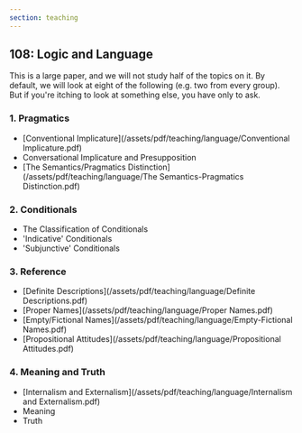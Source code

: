 ```yaml
---
section: teaching
---
```

## 108: Logic and Language

This is a large paper, and we will not study half of the topics on it. By default, we will look at eight of the following (e.g. two from every group). But if you're itching to look at something else, you have only to ask.

### 1. Pragmatics

- [Conventional Implicature](/assets/pdf/teaching/language/Conventional Implicature.pdf)
- Conversational Implicature and Presupposition
- [The Semantics/Pragmatics Distinction](/assets/pdf/teaching/language/The Semantics-Pragmatics Distinction.pdf)

### 2. Conditionals

- The Classification of Conditionals
- 'Indicative' Conditionals
- 'Subjunctive' Conditionals

### 3. Reference

- [Definite Descriptions](/assets/pdf/teaching/language/Definite Descriptions.pdf)
- [Proper Names](/assets/pdf/teaching/language/Proper Names.pdf)
- [Empty/Fictional Names](/assets/pdf/teaching/language/Empty-Fictional Names.pdf)
- [Propositional Attitudes](/assets/pdf/teaching/language/Propositional Attitudes.pdf)

### 4. Meaning and Truth

- [Internalism and Externalism](/assets/pdf/teaching/language/Internalism and Externalism.pdf)
- Meaning
- Truth
